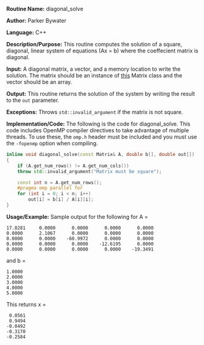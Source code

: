 **Routine Name:** diagonal_solve 

**Author:** Parker Bywater

**Language:** C++

**Description/Purpose:** This routine computes the solution of a square, diagonal, 
linear system of equations (Ax = b) where the coeffecient matrix is diagonal.  

**Input:** A diagonal matrix, a vector, and a memory location to write the solution. The matrix 
should be an instance of [this](../src/Matrix.cpp) Matrix class
and the vector should be an array. 
 
**Output:** This routine returns the solution of the system by writing the result to the `out` parameter.

**Exceptions:** Throws `std::invalid_argument` if the matrix is not square. 

**Implementation/Code:** The following is the code for diagonal_solve. This code includes OpenMP compiler directives to take advantage of multiple threads. To use these, the `omp.h` header
must be included and you must use the `-fopenmp` option when compiling.   

```C++ 
inline void diagonal_solve(const Matrix& A, double b[], double out[]) 
{
    if (A.get_num_rows() != A.get_num_cols()) 
	throw std::invalid_argument("Matrix must be square"); 

    const int n = A.get_num_rows(); 
    #pragma omp parallel for
    for (int i = 0; i < n; i++)
        out[i] = b[i] / A[i][i];
}
```

**Usage/Example:** Sample output for the following for A = 
    
    17.8281	    0.0000	    0.0000	    0.0000	    0.0000	
    0.0000	    2.1067	    0.0000	    0.0000	    0.0000	
    0.0000	    0.0000	  -60.9972	    0.0000	    0.0000	
    0.0000	    0.0000	    0.0000	  -12.6195	    0.0000	
    0.0000	    0.0000	    0.0000	    0.0000	  -19.3491	  

and b = 
    
    1.0000
    2.0000
    3.0000
    4.0000
    5.0000

This returns x = 

     0.0561
     0.9494
    -0.0492
    -0.3170
    -0.2584 

